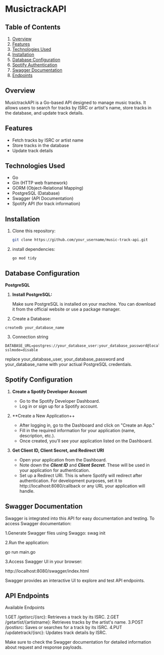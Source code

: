 # MusictrackAPI

## Table of Contents
1. [Overview](#overview)
2. [Features](#features)
3. [Technologies Used](#technologies-used)
4. [Installation](#installation)
5. [Database Configuration](#database-configuration)
6. [Spotify Authentication](#spotify-authentication)
7. [Swagger Documentation](#swagger-documentation)
8. [Endpoints](#endpoints)



## Overview

MusictrackAPI is a Go-based API designed to manage music tracks. It allows users to search for tracks by ISRC or artist's name, store tracks in the database, and update track details.

## Features

- Fetch tracks by ISRC or artist name
- Store tracks in the database
- Update track details

## Technologies Used

- Go
- Gin (HTTP web framework)
- GORM (Object-Relational Mapping)
- PostgreSQL (Database)
- Swagger (API Documentation)
- Spotify API (for track information)

## Installation

1. Clone this repository:

   ```bash
   git clone https://github.com/your_username/music-track-api.git
   

2. install dependencies:

   ```go mod tidy```


## Database Configuration
  
**PostgreSQL**

1. **Install PostgreSQL:**


   Make sure PostgreSQL is installed on your machine. You can download it from the official website or use a package manager.


2. Create a Database:

```
createdb your_database_name
```
3. Connection string

```
DATABASE_URL=postgres://your_database_user:your_database_password@localhost:5432/your_database_name?sslmode=disable
```
replace your_database_user, your_database_password and your_database_name with your actiual PostgreSQL credentials.
  

## Spotify Configuration

1. **Create a Spotify Developer Account**

    - Go to the Spotify Developer Dashboard.
    - Log in or sign up for a Spotify account.
  
2. **Create a New Application++

    - After logging in, go to the Dashboard and click on "Create an App."
    - Fill in the required information for your application (name, description, etc.).
    - Once created, you'll see your application listed on the Dashboard.
      
3. **Get Client ID, Client Secret, and Redirect URI**

    - Open your application from the Dashboard.
    - Note down the ***Client ID*** and ***Client Secret***. These will be used in your application for authentication.
    - Set up a Redirect URI. This is where Spotify will redirect after authentication. For development purposes, set it to 
     http://localhost:8080/callback or any URL your application will handle.


## Swagger Documentation

Swagger is integrated into this API for easy documentation and testing. To access Swagger documentation:

1.Generate Swagger files using Swaggo:
  swag init

2.Run the application:
  
  go run main.go

3.Access Swagger UI in your browser:

 http://localhost:8080/swagger/index.html

 Swagger provides an interactive UI to explore and test API endpoints.


## API Endpoints

Available Endpoints

  1.GET /getisrc/{isrc}: Retrieves a track by its ISRC.
  2.GET /getartist/{artistname}: Retrieves tracks by the artist's name.
  3.POST /postisrc: Saves or searches for a track by its ISRC.
  4.PUT /updatetrack/{isrc}: Updates track details by ISRC.

  Make sure to check the Swagger documentation for detailed information about request and response payloads.
